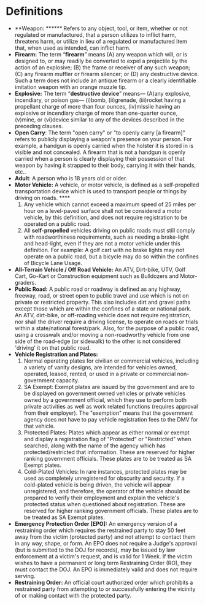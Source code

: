 # Definitions



* **Weapon: **_****_ Refers to any object, tool, or item, whether or not regulated or manufactured, that a person utilizes to inflict harm, threatens harm, or utilize in lieu of a regulated or manufactured item that, when used as intended, can inflict harm.
* **Firearm:** The term “**firearm**” means (A) any weapon which will, or is designed to, or may readily be converted to expel a projectile by the action of an explosive; (B) the frame or receiver of any such weapon; (C) any firearm muffler or firearm silencer; or (D) any destructive device. Such a term does not include an antique firearm or a clearly identifiable imitation weapon with an orange muzzle tip.
* **Explosive:** The term “**destructive device**” means— (A)any explosive, incendiary, or poison gas— (i)bomb, (ii)grenade, (iii)rocket having a propellant charge of more than four ounces, (iv)missile having an explosive or incendiary charge of more than one-quarter ounce, (v)mine, or (vi)device similar to any of the devices described in the preceding clauses.
* **Open Carry**: The term "open carry" or "to openly carry \[a firearm]" refers to publicly displaying a weapon's presence on your person. For example, a handgun is openly carried when the holster it is stored in is visible and not concealed. A firearm that is not a handgun is openly carried when a person is clearly displaying their possession of that weapon by having it strapped to their body, carrying it with their hands, etc..&#x20;
* **Adult**: A person who is 18 years old or older.&#x20;
* **Motor Vehicle:** A vehicle, or motor vehicle, is defined as a self-propelled transportation device which is used to transport people or things by driving on roads. ****&#x20;
  1. Any vehicle which cannot exceed a maximum speed of 25 miles per hour on a level-paved surface shall not be considered a motor vehicle, by this definition, and does not require registration to be operated on a public road.&#x20;
  2. All **self-propelled** vehicles driving on public roads must still comply with roadworthiness requirements, such as needing a brake-light and head-light, even if they are not a motor vehicle under this definition. For example: A golf cart with no brake lights may not operate on a public road, but a bicycle may do so within the confines of Bicycle Lane Usage.
* **All-Terrain Vehicle / Off Road Vehicle:** An ATV, Dirt-bike, UTV, Golf Cart, Go-Kart or Construction equipment such as Bulldozers and Motor-graders.
* **Public Road:** A public road or roadway is defined as any highway, freeway, road, or street open to public travel and use which is not on private or restricted property. This also includes dirt and gravel paths except those which are within the confines of a state or national park. An ATV, dirt-bike, or off-roading vehicle does not require registration, nor shall the driver require a driving license, to operate on roads or trials within a state/national forest/park. Also, for the purpose of a public road, using a crosswalk and/or moving a non-roadworthy vehicle from one side of the road-edge (or sidewalk) to the other is not considered 'driving' it on that public road.
* **Vehicle Registration and Plates:**&#x20;
  1. Normal operating plates for civilian or commercial vehicles, including a variety of vanity designs, are intended for vehicles owned, operated, leased, rented, or used in a private or commercial non-government capacity.&#x20;
  2. SA Exempt: Exempt plates are issued by the government and are to be displayed on government owned vehicles or private vehicles owned by a government official, which they use to perform both private activities as well as work related functions (requires approval from their employer). The "exemption" means that the government agency does not have to pay vehicle registration fees to the DMV for that vehicle.&#x20;
  3. Protected Plates: Plates which appear as either normal or exempt and display a registration flag of "Protected" or "Restricted" when searched, along with the name of the agency which has protected/restricted that information. These are reserved for higher ranking government officials. These plates are to be treated as SA Exempt plates.&#x20;
  4. Cold-Plated Vehicles: In rare instances, protected plates may be used as completely unregistered for obscurity and security. If a cold-plated vehicle is being driven, the vehicle will appear unregistered, and therefore, the operator of the vehicle should be prepared to verify their employment and explain the vehicle's protected status when questioned about registration. These are reserved for higher ranking government officials. These plates are to be treated as SA Exempt plates.&#x20;
* **Emergency Protection Order \[EPO]:** An emergency version of a restraining order which requires the restrained party to stay 50 feet away from the victim (protected party) and not attempt to contact them in any way, shape, or form. An EPO does not require a Judge's approval (but is submitted to the DOJ for records), may be issued by law enforcement at a victim's request, and is valid for 1 Week. If the victim wishes to have a permanent or long term Restraining Order (RO), they must contact the DOJ. An EPO is immediately valid and does not require serving.&#x20;
* **Restraining Order:** An official court authorized order which prohibits a restrained party from attempting to or successfully entering the vicinity of or making contact with the protected party.&#x20;
